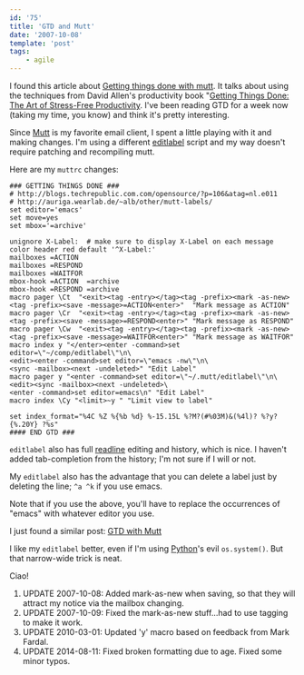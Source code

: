 ```yaml
---
id: '75'
title: 'GTD and Mutt'
date: '2007-10-08'
template: 'post'
tags:
    - agile
---
```


I found this article about
[Getting things done with mutt](http://blogs.techrepublic.com.com/opensource/?p=106&tag=nl.e011).
It talks about using the techniques from David Allen's productivity book
"[Getting Things Done: The Art of Stress-Free Productivity](http://amzn.com/0142000280?tag=thedocwha-20).
I've been reading GTD for a week now (taking my time, you know) and think it's
pretty interesting.

Since [Mutt](http://mutt.org/) is my favorite email client, I spent a little
playing with it and making changes. I'm using a different
[editlabel](/files/editlabel) script and my way doesn't require patching and
recompiling mutt.

Here are my `muttrc` changes:

```
### GETTING THINGS DONE ###
# http://blogs.techrepublic.com.com/opensource/?p=106&atag=nl.e011
# http://auriga.wearlab.de/~alb/other/mutt-labels/
set editor='emacs'
set move=yes
set mbox='=archive'

unignore X-Label:  # make sure to display X-Label on each message
color header red default '^X-Label:'
mailboxes =ACTION
mailboxes =RESPOND
mailboxes =WAITFOR
mbox-hook =ACTION  =archive
mbox-hook =RESPOND =archive
macro pager \Ct  "<exit><tag -entry></tag><tag -prefix><mark -as-new><tag -prefix><save -message>=ACTION<enter>"  "Mark message as ACTION"
macro pager \Cr  "<exit><tag -entry></tag><tag -prefix><mark -as-new><tag -prefix><save -message>=RESPOND<enter>" "Mark message as RESPOND"
macro pager \Cw  "<exit><tag -entry></tag><tag -prefix><mark -as-new><tag -prefix><save -message>=WAITFOR<enter>" "Mark message as WAITFOR"
macro index y "</enter><enter -command>set editor=\"~/comp/editlabel\"\n\
<edit><enter -command>set editor=\"emacs -nw\"\n\
<sync -mailbox><next -undeleted>" "Edit Label"
macro pager y "<enter -command>set editor=\"~/.mutt/editlabel\"\n\
<edit><sync -mailbox><next -undeleted>\
<enter -command>set editor=emacs\n" "Edit Label"
macro index \Cy "<limit>~y " "Limit view to label"

set index_format="%4C %Z %{%b %d} %-15.15L %?M?(#%03M)&(%4l)? %?y?{%.20Y} ?%s"
#### END GTD ###
```

`editlabel` also has full [readline](http://en.wikipedia.org/wiki/Readline)
editing and history, which is nice. I haven't added tab-completion from the
history; I'm not sure if I will or not.

My `editlabel` also has the advantage that you can delete a label just by
deleting the line; `^a ^k` if you use emacs.

Note that if you use the above, you'll have to replace the occurrences of
"emacs" with whatever editor you use.

I just found a similar post: [GTD with Mutt](http://footils.org/cms/show/59)

I like my `editlabel` better, even if I'm using [Python](http://python.org/)'s
evil `os.system()`. But that narrow-wide trick is neat.

Ciao!

1.  UPDATE 2007-10-08: Added mark-as-new when saving, so that they will
    attract my notice via the mailbox changing.
2.  UPDATE 2007-10-09: Fixed the mark-as-new stuff...had to use tagging to
    make it work.
3.  UPDATE 2010-03-01: Updated 'y' macro based on feedback from Mark Fardal.
4.  UPDATE 2014-08-11: Fixed broken formatting due to age. Fixed some minor
    typos.
